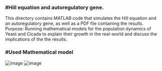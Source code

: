 ### #Hill equation and autoregulatory gene.

This directory contains MATLAB code that simulates the Hill equation and an autoregulatory gene, as well as a PDF file containing the results.
Purpose: Running mathematical models for the population dynamics of Yeast and Cicada to explain their growth in the real-world and discuss the implications of the the results.




### #Used Mathematical model
![image](https://github.com/user-attachments/assets/30fa46c7-5f73-4738-8f09-cc138ddbe0d5)
![image](https://github.com/user-attachments/assets/f4ad98b1-643e-4fe1-9466-48e2388609b3)
